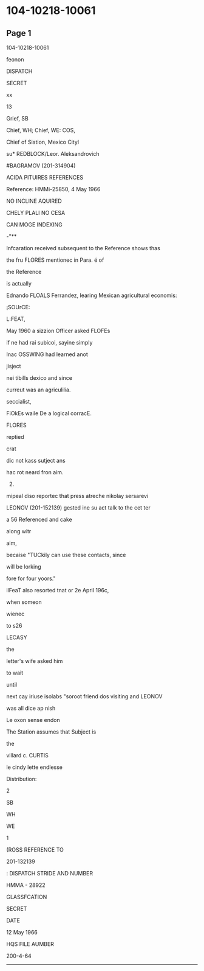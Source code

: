 # 104-10218-10061

## Page 1

104-10218-10061

feonon

DISPATCH

SECRET

xx

13

Grief, SB

Chief, WH; Chief, WE: COS,

Chief of Siation, Mexico Cityl

su* REDBLOCK/Leor. Aleksandrovich

#BAGRAMOV (201-314904)

ACIDA PITUIRES REFERENCES

Reference: HMMi-25850, 4 May 1966

NO INCLINE AQUIRED

CHELY PLALI NO CESA

CAN MOGE INDEXING

-"**

Infcaration received subsequent to the Reference shows thas

the fru FLORES mentionec in Para. é of

the Reference

is actually

Ednando FLOALS Ferrandez, learing Mexican agricultural economis:

¡SOUrCE:

L:FEAT,

May 1960 a sizzion Officer asked FLOFEs

if ne had rai subicoi, sayine simply

Inac OSSWING had learned anot

jisject

nei tibills dexico and since

curreut was an agriculilia.

seccialist,

FiOkEs waile De a logical corracE.

FLORES

reptied

crat

dic not kass sutject ans

hac rot neard fron aim.

2.

mipeal diso reportec that press atreche nikolay sersarevi

LEONOV (201-152139) gested ine su act talk to the cet ter

a 56 Referenced and cake

along witr

aim,

becaise "TUCkily can use these contacts, since

will be lorking

fore for four yoors."

ilFeaT also resorted tnat or 2e April 196c,

when someon

wienec

to s26

LECASY

the

letter's wife asked him

to wait

until

next cay iriuse isolabs "soroot friend dos visiting and LEONOV

was all dice ap nish

Le oxon sense endon

The Station assumes that Subject is

the

villard c. CURTIS

le cindy lette endlesse

Distribution:

2

SB

WH

WE

1

(ROSS REFERENCE TO

201-132139

: DISPATCH STRIDE AND NUMBER

HMMA - 28922

GLASSFCATION

SECRET

DATE

12 May 1966

HQS FILE AUMBER

200-4-64

---

